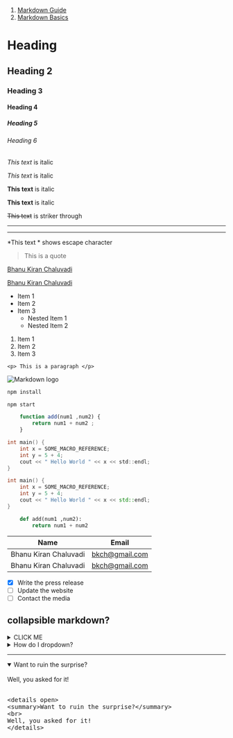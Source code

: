 <!-- Ordered list -->
1. [Markdown Guide](https://www.markdownguide.org/extended-syntax/)
1. [Markdown Basics](https://daringfireball.net/projects/markdown/basics)

<!-- Headings -->
# Heading
## Heading 2
### Heading 3
#### Heading 4
##### Heading 5
###### Heading 6

<!-- Italics -->
*This text* is italic

_This text_ is italic

<!-- Strong -->
**This text** is italic

__This text__ is italic

<!-- Strike through -->
~~This text~~ is striker through

<!-- Horizontal Rule -->

---
___

<!-- Escape character -->
\*This text \* shows escape character

<!-- Blockquote -->
> This is a quote

<!-- Links -->
[Bhanu Kiran Chaluvadi](https://github.com/BhanuKiranChaluvadi)

[Bhanu Kiran Chaluvadi](https://github.com/BhanuKiranChaluvadi "Bhanu Kiran Chaluvadi")

<!-- Unordered List -->
* Item 1
* Item 2
* Item 3
    * Nested Item 1
    * Nested Item 2

<!-- Ordered List -->
1. Item 1
1. Item 2
1. Item 3


<!-- Inline Code Block -->
`<p> This is a paragraph </p>`

<!-- Images -->
![Markdown logo](https://markdown-here.com/img/icon256.png)

<!-- Github Markdown -->

```bash
npm install

npm start

```

```javascript
    function add(num1 ,num2) {
        return num1 + num2 ;
    }

```

```c
int main() {
    int x = SOME_MACRO_REFERENCE;
    int y = 5 + 4;
    cout << " Hello World " << x << std::endl;
}
```

```cpp
int main() {
    int x = SOME_MACRO_REFERENCE;
    int y = 5 + 4;
    cout << " Hello World " << x << std::endl;
}
```
```python
    def add(num1 ,num2):
        return num1 + num2
```

<!-- Tables -->

<!-- Tables -->
| Name                  | Email          |
| --------------------- | -------------- |
| Bhanu Kiran Chaluvadi | bkch@gmail.com |
| Bhanu Kiran Chaluvadi | bkch@gmail.com |


<!-- Task List -->

- [x] Write the press release
- [ ] Update the website
- [ ] Contact the media

## collapsible markdown?

<details><summary>CLICK ME</summary>
<p>

#### yes, even hidden code blocks!

```python
print("hello world!")
```

</p>
</details>


<details>
<summary>How do I dropdown?</summary>
<br>
This is how you dropdown.
<br><br>
<pre>
&lt;details&gt;
&lt;summary&gt;How do I dropdown?&lt;&#47;summary&gt;
&lt;br&gt;
This is how you dropdown.
&lt;&#47;details&gt;
</pre>
</details>

---

<details open>
<summary>Want to ruin the surprise?</summary>
<br>
Well, you asked for it!
<br><br>
<pre>
&lt;details open&gt;
&lt;summary&gt;Want to ruin the surprise?&lt;&#47;summary&gt;
&lt;br&gt;
Well, you asked for it!
&lt;&#47;details&gt;
</pre>
</details>